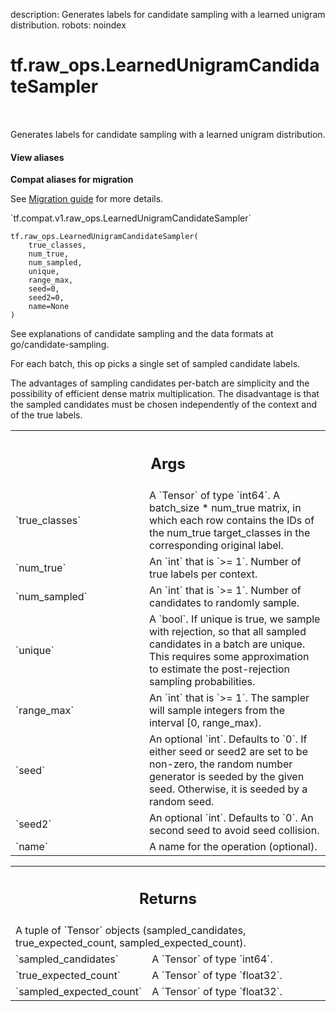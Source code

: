description: Generates labels for candidate sampling with a learned unigram distribution.
robots: noindex

# tf.raw_ops.LearnedUnigramCandidateSampler

<!-- Insert buttons and diff -->

<table class="tfo-notebook-buttons tfo-api nocontent" align="left">

</table>



Generates labels for candidate sampling with a learned unigram distribution.


<section class="expandable">
  <h4 class="showalways">View aliases</h4>
  <p>
<b>Compat aliases for migration</b>
<p>See
<a href="https://www.tensorflow.org/guide/migrate">Migration guide</a> for
more details.</p>
<p>`tf.compat.v1.raw_ops.LearnedUnigramCandidateSampler`</p>
</p>
</section>

<pre class="devsite-click-to-copy prettyprint lang-py tfo-signature-link">
<code>tf.raw_ops.LearnedUnigramCandidateSampler(
    true_classes,
    num_true,
    num_sampled,
    unique,
    range_max,
    seed=0,
    seed2=0,
    name=None
)
</code></pre>



<!-- Placeholder for "Used in" -->

See explanations of candidate sampling and the data formats at
go/candidate-sampling.

For each batch, this op picks a single set of sampled candidate labels.

The advantages of sampling candidates per-batch are simplicity and the
possibility of efficient dense matrix multiplication. The disadvantage is that
the sampled candidates must be chosen independently of the context and of the
true labels.

<!-- Tabular view -->
 <table class="responsive fixed orange">
<colgroup><col width="214px"><col></colgroup>
<tr><th colspan="2"><h2 class="add-link">Args</h2></th></tr>

<tr>
<td>
`true_classes`<a id="true_classes"></a>
</td>
<td>
A `Tensor` of type `int64`.
A batch_size * num_true matrix, in which each row contains the
IDs of the num_true target_classes in the corresponding original label.
</td>
</tr><tr>
<td>
`num_true`<a id="num_true"></a>
</td>
<td>
An `int` that is `>= 1`. Number of true labels per context.
</td>
</tr><tr>
<td>
`num_sampled`<a id="num_sampled"></a>
</td>
<td>
An `int` that is `>= 1`.
Number of candidates to randomly sample.
</td>
</tr><tr>
<td>
`unique`<a id="unique"></a>
</td>
<td>
A `bool`.
If unique is true, we sample with rejection, so that all sampled
candidates in a batch are unique. This requires some approximation to
estimate the post-rejection sampling probabilities.
</td>
</tr><tr>
<td>
`range_max`<a id="range_max"></a>
</td>
<td>
An `int` that is `>= 1`.
The sampler will sample integers from the interval [0, range_max).
</td>
</tr><tr>
<td>
`seed`<a id="seed"></a>
</td>
<td>
An optional `int`. Defaults to `0`.
If either seed or seed2 are set to be non-zero, the random number
generator is seeded by the given seed.  Otherwise, it is seeded by a
random seed.
</td>
</tr><tr>
<td>
`seed2`<a id="seed2"></a>
</td>
<td>
An optional `int`. Defaults to `0`.
An second seed to avoid seed collision.
</td>
</tr><tr>
<td>
`name`<a id="name"></a>
</td>
<td>
A name for the operation (optional).
</td>
</tr>
</table>



<!-- Tabular view -->
 <table class="responsive fixed orange">
<colgroup><col width="214px"><col></colgroup>
<tr><th colspan="2"><h2 class="add-link">Returns</h2></th></tr>
<tr class="alt">
<td colspan="2">
A tuple of `Tensor` objects (sampled_candidates, true_expected_count, sampled_expected_count).
</td>
</tr>
<tr>
<td>
`sampled_candidates`<a id="sampled_candidates"></a>
</td>
<td>
A `Tensor` of type `int64`.
</td>
</tr><tr>
<td>
`true_expected_count`<a id="true_expected_count"></a>
</td>
<td>
A `Tensor` of type `float32`.
</td>
</tr><tr>
<td>
`sampled_expected_count`<a id="sampled_expected_count"></a>
</td>
<td>
A `Tensor` of type `float32`.
</td>
</tr>
</table>

